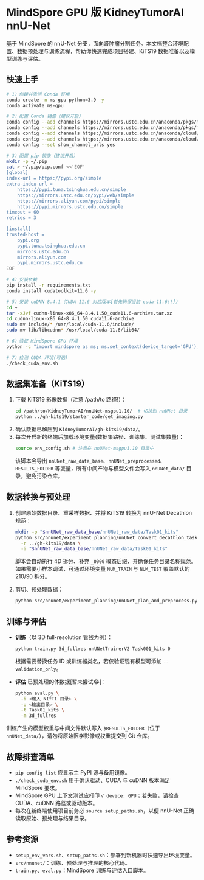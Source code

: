 # MindSpore GPU 版 KidneyTumorAI nnU-Net

基于 MindSpore 的 nnU-Net 分支，面向肾肿瘤分割任务。本文档整合环境配置、数据预处理与训练流程，帮助你快速完成项目搭建、KiTS19 数据准备以及模型训练与评估。

## 快速上手

```bash
# 1）创建并激活 Conda 环境
conda create -n ms-gpu python=3.9 -y
conda activate ms-gpu

# 2）配置 Conda 镜像（建议开启）
conda config --add channels https://mirrors.ustc.edu.cn/anaconda/pkgs/main/
conda config --add channels https://mirrors.ustc.edu.cn/anaconda/pkgs/free/
conda config --add channels https://mirrors.ustc.edu.cn/anaconda/cloud/conda-forge/
conda config --add channels https://mirrors.ustc.edu.cn/anaconda/cloud/msys2/
conda config --set show_channel_urls yes

# 3）配置 pip 镜像（建议开启）
mkdir -p ~/.pip
cat > ~/.pip/pip.conf <<'EOF'
[global]
index-url = https://pypi.org/simple
extra-index-url =
    https://pypi.tuna.tsinghua.edu.cn/simple
    https://mirrors.ustc.edu.cn/pypi/web/simple
    https://mirrors.aliyun.com/pypi/simple
    https://pypi.mirrors.ustc.edu.cn/simple
timeout = 60
retries = 3

[install]
trusted-host =
    pypi.org
    pypi.tuna.tsinghua.edu.cn
    mirrors.ustc.edu.cn
    mirrors.aliyun.com
    pypi.mirrors.ustc.edu.cn
EOF

# 4）安装依赖
pip install -r requirements.txt
conda install cudatoolkit=11.6 -y

# 5）安装 cuDNN 8.4.1（CUDA 11.6 对应版本[首先确保当前 cuda-11.6!!]）
cd ~
tar -xJvf cudnn-linux-x86_64-8.4.1.50_cuda11.6-archive.tar.xz
cd cudnn-linux-x86_64-8.4.1.50_cuda11.6-archive
sudo mv include/* /usr/local/cuda-11.6/include/
sudo mv lib/libcudnn* /usr/local/cuda-11.6/lib64/

# 6）验证 MindSpore GPU 环境
python -c "import mindspore as ms; ms.set_context(device_target='GPU'); print('√ device:', ms.get_context('device_target'))"

# 7）检测 CUDA 环境(可选)
./check_cuda_env.sh
```

## 数据集准备（KiTS19）

1. 下载 KiTS19 影像数据（注意 /path/to 路径!）：
   ```bash
   cd /path/to/KidneyTumorAI/nnUNet-msgpu1.10/  # 切换到 nnUNet 目录
   python ../gh-kits19/starter_code/get_imaging.py
   ```
2. 确认数据已解压到 `KidneyTumorAI/gh-kits19/data/`。
3. 每次开启新的终端后加载环境变量(数据集路径、训练集、测试集数量)：
   ```bash
   source env_config.sh # 注意在 nnUNet-msgpu1.10 目录中
   ```
   该脚本会导出 `nnUNet_raw_data_base`、`nnUNet_preprocessed`、`RESULTS_FOLDER` 等变量，所有中间产物与模型文件会写入 `nnUNet_data/` 目录，避免污染仓库。

## 数据转换与预处理

1. 创建原始数据目录、重采样数据、并将 KiTS19 转换为 nnU-Net Decathlon 规范：
   ```bash
   mkdir -p "$nnUNet_raw_data_base/nnUNet_raw_data/Task01_kits"
   python src/nnunet/experiment_planning/nnUNet_convert_decathlon_task.py \
     -r ../gh-kits19/data \
     -i "$nnUNet_raw_data_base/nnUNet_raw_data/Task01_kits"
   ```
   脚本会自动执行 4D 拆分、补充 `_0000` 模态后缀，并确保任务目录名称规范。如果需要小样本调试，可通过环境变量 `NUM_TRAIN` 与 `NUM_TEST` 覆盖默认的 210/90 拆分。

2. 剪切、预处理数据：
   ```bash
   python src/nnunet/experiment_planning/nnUNet_plan_and_preprocess.py -t 1 -pl2d None
   ```

## 训练与评估

- **训练**（以 3D full-resolution 管线为例）：
  ```bash
  python train.py 3d_fullres nnUNetTrainerV2 Task001_kits 0
  ```
  根据需要替换任务 ID 或训练器类名，若仅验证现有模型可添加 `--validation_only`。

- **评估** 已预处理的体数据[暂未尝试😂]：
  ```bash
  python eval.py \
    -i <输入 NIfTI 目录> \
    -o <输出目录> \
    -t Task01_kits \
    -m 3d_fullres
  ```

训练产生的模型权重与中间文件默认写入 `$RESULTS_FOLDER`（位于 `nnUNet_data/`），请勿将原始医学影像或权重提交到 Git 仓库。

## 故障排查清单

- `pip config list` 应显示主 PyPI 源与备用镜像。
- `./check_cuda_env.sh` 用于确认驱动、CUDA 与 cuDNN 版本满足 MindSpore 要求。
- MindSpore GPU 上下文测试应打印 `√ device: GPU`；若失败，请检查 CUDA、cuDNN 路径或驱动版本。
- 每次在新终端使用项目前务必 `source setup_paths.sh`，以便 nnU-Net 正确读取原始、预处理与结果目录。

## 参考资源

- `setup_env_vars.sh`、`setup_paths.sh`：部署到新机器时快速导出环境变量。
- `src/nnunet/`：训练、预处理与推理的核心代码。
- `train.py`、`eval.py`：MindSpore 训练与评估入口脚本。
